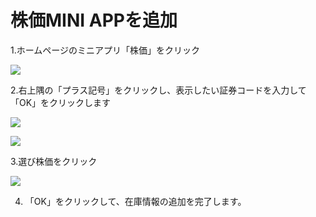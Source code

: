 # 株価MINI APPを追加

1.ホームページのミニアプリ「株価」をクリック

![](images/add_shares/image-20230106165830734.png)

2.右上隅の「プラス記号」をクリックし、表示したい証券コードを入力して「OK」をクリックします

![](images/add_shares/image-20230106165921427.png)

![](images/add_shares/image-20230106165952289.png)

3.選び株価をクリック

![](images/add_shares/image-20230106170040916.png)

4.  「OK」をクリックして、在庫情報の追加を完了します。